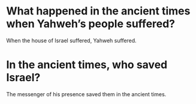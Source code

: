 # What happened in the ancient times when Yahweh’s people suffered?

When the house of Israel suffered, Yahweh suffered.

# In the ancient times, who saved Israel?

The messenger of his presence saved them in the ancient times.
